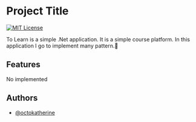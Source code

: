 
# Project Title

[![MIT License](https://img.shields.io/badge/License-MIT-green.svg)](https://choosealicense.com/licenses/mit/)

To Learn is a simple .Net application. It is a simple course platform. In this application I go to implement many pattern.🦜



## Features

No implemented


## Authors

- [@octokatherine](https://www.github.com/octokatherine)
